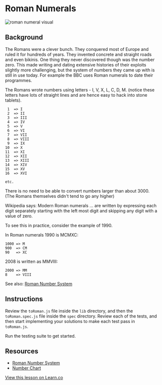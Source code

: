 # Roman Numerals

![roman numeral visual](https://s3-us-west-2.amazonaws.com/web-dev-readme-photos/js-vowels/roman_numerals.jpg)

## Background

The Romans were a clever bunch. They conquered most of Europe and ruled it for hundreds of years. They invented concrete and straight roads and even bikinis. One thing they never discovered though was the number zero. This made writing and dating extensive histories of their exploits slightly more challenging, but the system of numbers they came up with is still in use today. For example the BBC uses Roman numerals to date their programmes.

The Romans wrote numbers using letters - I, V, X, L, C, D, M. (notice these letters have lots of straight lines and are hence easy to hack into stone tablets).

```
 1  => I
 2  => II
 3  => III
 4  => IV
 5  => V
 6  => VI
 7  => VII
 8  => VIII
 9  => IX
10  => X
11  => XI
12  => XII
13  => XIII
14  => XIV
15  => XV
16  => XVI

etc.
```

There is no need to be able to convert numbers larger than about 3000. (The Romans themselves didn't tend to go any higher)

Wikipedia says: Modern Roman numerals ... are written by expressing each digit separately starting with the left most digit and skipping any digit with a value of zero.

To see this in practice, consider the example of 1990.

In Roman numerals 1990 is MCMXC:

```
1000 => M
900  => CM
90   => XC
```

2008 is written as MMVIII:

```
2000 => MM
8    => VIII
```

See also: [Roman Number System](http://www.novaroma.org/via_romana/numbers.html)

## Instructions

Review the `toRoman.js` file inside the `lib` directory, and then the `toRoman.spec.js` file inside the `spec` directory. Review each of the tests, and then start implementing your solutions to make each test pass in `toRoman.js`.

Run the testing suite to get started.

## Resources

* [Roman Number System](http://www.novaroma.org/via_romana/numbers.html)
* [Number Chart](http://literacy.kent.edu/Minigrants/Cinci/romanchart.htm)

<a href='https://learn.co/lessons/romanNumerals.js' data-visibility='hidden'>View this lesson on Learn.co</a>
